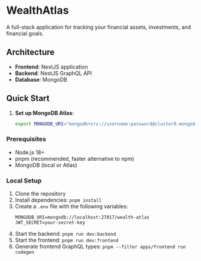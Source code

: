 # WealthAtlas

A full-stack application for tracking your financial assets, investments, and financial goals.

## Architecture

- **Frontend**: NextJS application
- **Backend**: NestJS GraphQL API
- **Database**: MongoDB

## Quick Start

1. **Set up MongoDB Atlas**:
   ```bash
   export MONGODB_URI="mongodb+srv://username:password@cluster0.mongodb.net/wealth-atlas"
   ```

### Prerequisites
- Node.js 18+
- pnpm (recommended, faster alternative to npm)
- MongoDB (local or Atlas)

### Local Setup
1. Clone the repository
2. Install dependencies: `pnpm install`
3. Create a `.env` file with the following variables:
   ```
   MONGODB_URI=mongodb://localhost:27017/wealth-atlas
   JWT_SECRET=your-secret-key
   ```
4. Start the backend: `pnpm run dev:backend`
5. Start the frontend: `pnpm run dev:frontend` 
6. Generate frontend GraphQL types: `pnpm --filter apps/frontend run codegen`